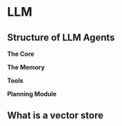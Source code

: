 # LLM

## Structure of LLM Agents

**The Core**

**The Memory**

**Tools**

**Planning Module**


## What is a vector store

